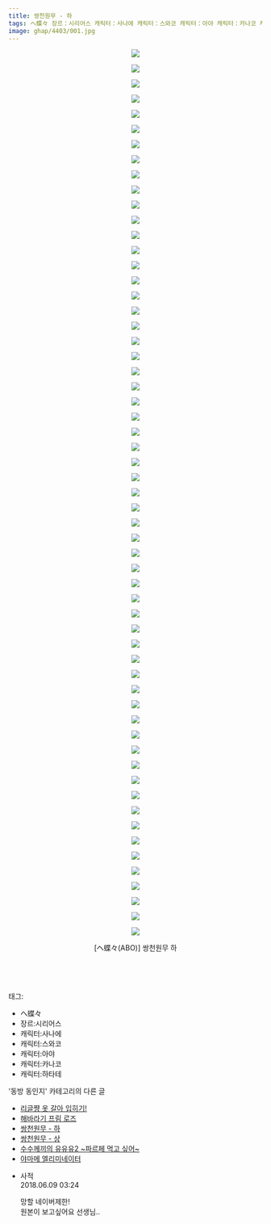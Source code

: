 ```yaml
---
title: 쌍천원무 - 하
tags: ヘ蝶々 장르：시리어스 캐릭터：사나에 캐릭터：스와코 캐릭터：아야 캐릭터：카나코 캐릭터：하타테 ABO 동방_동인지
image: ghap/4403/001.jpg
---
```

<div class="article">
<p style="text-align: center; clear: none; float: none;"><img src="{{ site.nasurl }}/ghap/4403/001.jpg"/></p>
<p style="text-align: center; clear: none; float: none;"><img src="{{ site.nasurl }}/ghap/4403/002.jpg"/></p>
<p style="text-align: center; clear: none; float: none;"><img src="{{ site.nasurl }}/ghap/4403/003.jpg"/></p>
<p style="text-align: center; clear: none; float: none;"><img src="{{ site.nasurl }}/ghap/4403/004.jpg"/></p>
<p style="text-align: center; clear: none; float: none;"><img src="{{ site.nasurl }}/ghap/4403/005.jpg"/></p>
<p style="text-align: center; clear: none; float: none;"><img src="{{ site.nasurl }}/ghap/4403/006.jpg"/></p>
<p style="text-align: center; clear: none; float: none;"><img src="{{ site.nasurl }}/ghap/4403/007.jpg"/></p>
<p style="text-align: center; clear: none; float: none;"><img src="{{ site.nasurl }}/ghap/4403/008.jpg"/></p>
<p style="text-align: center; clear: none; float: none;"><img src="{{ site.nasurl }}/ghap/4403/009.jpg"/></p>
<p style="text-align: center; clear: none; float: none;"><img src="{{ site.nasurl }}/ghap/4403/010.jpg"/></p>
<p style="text-align: center; clear: none; float: none;"><img src="{{ site.nasurl }}/ghap/4403/011.jpg"/></p>
<p style="text-align: center; clear: none; float: none;"><img src="{{ site.nasurl }}/ghap/4403/012.jpg"/></p>
<p style="text-align: center; clear: none; float: none;"><img src="{{ site.nasurl }}/ghap/4403/013.jpg"/></p>
<p style="text-align: center; clear: none; float: none;"><img src="{{ site.nasurl }}/ghap/4403/014.jpg"/></p>
<p style="text-align: center; clear: none; float: none;"><img src="{{ site.nasurl }}/ghap/4403/015.jpg"/></p>
<p style="text-align: center; clear: none; float: none;"><img src="{{ site.nasurl }}/ghap/4403/016.jpg"/></p>
<p style="text-align: center; clear: none; float: none;"><img src="{{ site.nasurl }}/ghap/4403/017.jpg"/></p>
<p style="text-align: center; clear: none; float: none;"><img src="{{ site.nasurl }}/ghap/4403/018.jpg"/></p>
<p style="text-align: center; clear: none; float: none;"><img src="{{ site.nasurl }}/ghap/4403/019.jpg"/></p>
<p style="text-align: center; clear: none; float: none;"><img src="{{ site.nasurl }}/ghap/4403/020.jpg"/></p>
<p style="text-align: center; clear: none; float: none;"><img src="{{ site.nasurl }}/ghap/4403/021.jpg"/></p>
<p style="text-align: center; clear: none; float: none;"><img src="{{ site.nasurl }}/ghap/4403/022.jpg"/></p>
<p style="text-align: center; clear: none; float: none;"><img src="{{ site.nasurl }}/ghap/4403/023.jpg"/></p>
<p style="text-align: center; clear: none; float: none;"><img src="{{ site.nasurl }}/ghap/4403/024.jpg"/></p>
<p style="text-align: center; clear: none; float: none;"><img src="{{ site.nasurl }}/ghap/4403/025.jpg"/></p>
<p style="text-align: center; clear: none; float: none;"><img src="{{ site.nasurl }}/ghap/4403/026.jpg"/></p>
<p style="text-align: center; clear: none; float: none;"><img src="{{ site.nasurl }}/ghap/4403/027.jpg"/></p>
<p style="text-align: center; clear: none; float: none;"><img src="{{ site.nasurl }}/ghap/4403/028.jpg"/></p>
<p style="text-align: center; clear: none; float: none;"><img src="{{ site.nasurl }}/ghap/4403/029.jpg"/></p>
<p style="text-align: center; clear: none; float: none;"><img src="{{ site.nasurl }}/ghap/4403/030.jpg"/></p>
<p style="text-align: center; clear: none; float: none;"><img src="{{ site.nasurl }}/ghap/4403/031.jpg"/></p>
<p style="text-align: center; clear: none; float: none;"><img src="{{ site.nasurl }}/ghap/4403/032.jpg"/></p>
<p style="text-align: center; clear: none; float: none;"><img src="{{ site.nasurl }}/ghap/4403/033.jpg"/></p>
<p style="text-align: center; clear: none; float: none;"><img src="{{ site.nasurl }}/ghap/4403/034.jpg"/></p>
<p style="text-align: center; clear: none; float: none;"><img src="{{ site.nasurl }}/ghap/4403/035.jpg"/></p>
<p style="text-align: center; clear: none; float: none;"><img src="{{ site.nasurl }}/ghap/4403/036.jpg"/></p>
<p style="text-align: center; clear: none; float: none;"><img src="{{ site.nasurl }}/ghap/4403/037.jpg"/></p>
<p style="text-align: center; clear: none; float: none;"><img src="{{ site.nasurl }}/ghap/4403/038.jpg"/></p>
<p style="text-align: center; clear: none; float: none;"><img src="{{ site.nasurl }}/ghap/4403/039.jpg"/></p>
<p style="text-align: center; clear: none; float: none;"><img src="{{ site.nasurl }}/ghap/4403/040.jpg"/></p>
<p style="text-align: center; clear: none; float: none;"><img src="{{ site.nasurl }}/ghap/4403/041.jpg"/></p>
<p style="text-align: center; clear: none; float: none;"><img src="{{ site.nasurl }}/ghap/4403/042.jpg"/></p>
<p style="text-align: center; clear: none; float: none;"><img src="{{ site.nasurl }}/ghap/4403/043.jpg"/></p>
<p style="text-align: center; clear: none; float: none;"><img src="{{ site.nasurl }}/ghap/4403/044.jpg"/></p>
<p style="text-align: center; clear: none; float: none;"><img src="{{ site.nasurl }}/ghap/4403/045.jpg"/></p>
<p style="text-align: center; clear: none; float: none;"><img src="{{ site.nasurl }}/ghap/4403/046.jpg"/></p>
<p style="text-align: center; clear: none; float: none;"><img src="{{ site.nasurl }}/ghap/4403/047.jpg"/></p>
<p style="text-align: center; clear: none; float: none;"><img src="{{ site.nasurl }}/ghap/4403/048.jpg"/></p>
<p style="text-align: center; clear: none; float: none;"><img src="{{ site.nasurl }}/ghap/4403/049.jpg"/></p>
<p style="text-align: center; clear: none; float: none;"><img src="{{ site.nasurl }}/ghap/4403/050.jpg"/></p>
<p style="text-align: center; clear: none; float: none;"><img src="{{ site.nasurl }}/ghap/4403/051.jpg"/></p>
<p style="text-align: center; clear: none; float: none;"><img src="{{ site.nasurl }}/ghap/4403/052.jpg"/></p>
<p style="text-align: center; clear: none; float: none;"><img src="{{ site.nasurl }}/ghap/4403/053.jpg"/></p>
<p style="text-align: center; clear: none; float: none;"><img src="{{ site.nasurl }}/ghap/4403/054.jpg"/></p>
<p style="text-align: center; clear: none; float: none;"><img src="{{ site.nasurl }}/ghap/4403/055.jpg"/></p>
<p style="text-align: center; clear: none; float: none;"><img src="{{ site.nasurl }}/ghap/4403/056.jpg"/></p>
<p style="text-align: center; clear: none; float: none;"><img src="{{ site.nasurl }}/ghap/4403/057.jpg"/></p>
<p style="text-align: center; clear: none; float: none;"><img src="{{ site.nasurl }}/ghap/4403/058.jpg"/></p>
<p style="text-align: center; clear: none; float: none;"><img src="{{ site.nasurl }}/ghap/4403/059.jpg"/></p>
<p style="text-align: center; clear: none; float: none;">[ヘ蝶々(ABO)] 쌍천원무 하</p>
<p style="text-align: center; clear: none; float: none;"><br/></p>
<p><br/></p>
</div><div class="tagTrail">
<p>태그: </p>
<ul>
<li>ヘ蝶々</li>
<li>장르:시리어스</li>
<li>캐릭터:사나에</li>
<li>캐릭터:스와코</li>
<li>캐릭터:아야</li>
<li>캐릭터:카나코</li>
<li>캐릭터:하타테</li>
</ul>
</div><div class="another">
<p>'동방 동인지' 카테고리의 다른 글</p>
<ul>
<li><a href="/2018-06-08-ghap_4405">리글쨩 옷 갈아 입히기!</a></li>
<li><a href="/2018-06-08-ghap_4404">해바라기 프림 로즈</a></li>
<li><a href="/2018-06-08-ghap_4403">쌍천원무 - 하</a></li>
<li><a href="/2018-06-08-ghap_4402">쌍천원무 - 상</a></li>
<li><a href="/2018-06-07-ghap_4401">수수께끼의 유유유2 ~파르페 먹고 싶어~</a></li>
<li><a href="/2018-06-07-ghap_4400">야마메 엘리미네이터</a></li>
</ul>
</div><div class="cb_module cb_fluid">
<div class="cb_wrt cb_profile">
<div class="comment">
<ul>
<li class="cb_thumb_off" id="comment15268302">
<div class="cb_comment_area">
<div class="cb_info_area">
<div class="cb_section">
<span class="cb_nick_name">사적</span>
</div>
<div class="cb_section">
<span class="cb_date">2018.06.09 03:24 </span>
</div>
</div>
<div class="cb_dsc_comment">
<p class="cb_dsc">
											망할 네이버제한! <br/>
원본이 보고싶어요 선생님..
										</p>
</div>
</div></li>
</ul>
</div>
</div><!-- commentList close -->
</div>